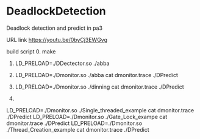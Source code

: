 # DeadlockDetection
Deadlock detection and predict in pa3

URL link https://youtu.be/0byCj3EWGvg


build script
0. make
1. LD_PRELOAD=./DDectector.so ./abba

2. LD_PRELOAD=./Dmonitor.so ./abba
    cat dmonitor.trace
    ./DPredict
3. LD_PRELOAD=./Dmonitor.so ./dinning
    cat dmonitor.trace
    ./DPredict
4. 
LD_PRELOAD=./Dmonitor.so ./Single_threaded_example
    cat dmonitor.trace
    ./DPredict
LD_PRELOAD=./Dmonitor.so ./Gate_Lock_exampe
    cat dmonitor.trace
    ./DPredict
LD_PRELOAD=./Dmonitor.so ./Thread_Creation_example
    cat dmonitor.trace
    ./DPredict
